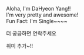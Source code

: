 Aloha, I'm DaHyeon Yang!!  
I'm very pretty and awesome!  
Fun Fact: I'm Single~~~~  

더 궁금하면 연락주세요  

취미 추가~!!
